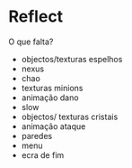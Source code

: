 # Reflect

O que falta?

- objectos/texturas espelhos
- nexus
- chao
- texturas minions
- animação dano
- slow
- objectos/ texturas cristais
- animação ataque
- paredes
- menu
- ecra de fim
